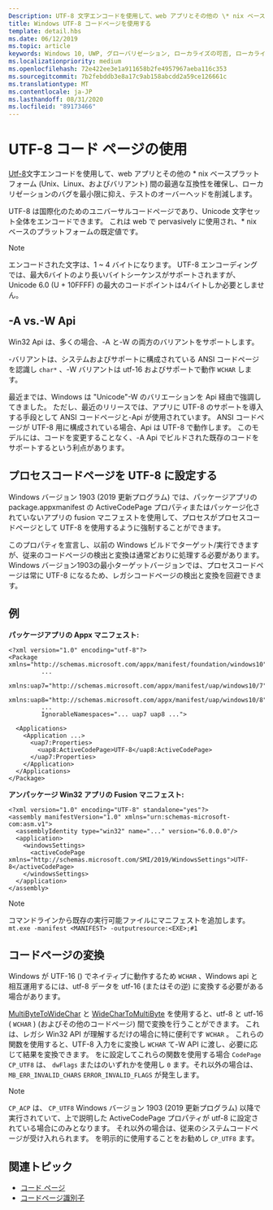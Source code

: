```yaml
---
Description: UTF-8 文字エンコードを使用して、web アプリとその他の \* nix ベースプラットフォーム (Unix、Linux、およびバリアント) 間の最適な互換性を確保し、ローカリゼーションのバグを最小限に抑え、テストのオーバーヘッドを削減します。
title: Windows UTF-8 コードページを使用する
template: detail.hbs
ms.date: 06/12/2019
ms.topic: article
keywords: Windows 10, UWP, グローバリゼーション, ローカライズの可否, ローカライズ
ms.localizationpriority: medium
ms.openlocfilehash: 72e422ee3e1a911658b2fe4957967aeba116c353
ms.sourcegitcommit: 7b2febddb3e8a17c9ab158abcdd2a59ce126661c
ms.translationtype: MT
ms.contentlocale: ja-JP
ms.lasthandoff: 08/31/2020
ms.locfileid: "89173466"
---
```

# <a name="use-the-utf-8-code-page"></a>UTF-8 コード ページの使用

[Utf-8](http://www.utf-8.com/)文字エンコードを使用して、web アプリとその他の \* nix ベースプラットフォーム (Unix、Linux、およびバリアント) 間の最適な互換性を確保し、ローカリゼーションのバグを最小限に抑え、テストのオーバーヘッドを削減します。

UTF-8 は国際化のためのユニバーサルコードページであり、Unicode 文字セット全体をエンコードできます。 これは web で pervasively に使用され、* nix ベースのプラットフォームの既定値です。

> [!NOTE]
> エンコードされた文字は、1 ~ 4 バイトになります。 UTF-8 エンコーディングでは、最大6バイトのより長いバイトシーケンスがサポートされますが、Unicode 6.0 (U + 10FFFF) の最大のコードポイントは4バイトしか必要としません。

## <a name="-a-vs--w-apis"></a>-A vs.-W Api
  
Win32 Api は、多くの場合、-A と-W の両方のバリアントをサポートします。

-バリアントは、システムおよびサポートに構成されている ANSI コードページを認識し `char*` 、-W バリアントは utf-16 およびサポートで動作 `WCHAR` します。

最近までは、Windows は "Unicode"-W のバリエーションを Api 経由で強調してきました。 ただし、最近のリリースでは、アプリに UTF-8 のサポートを導入する手段として ANSI コードページと-Api が使用されています。 ANSI コードページが UTF-8 用に構成されている場合、Api は UTF-8 で動作します。 このモデルには、コードを変更することなく、-A Api でビルドされた既存のコードをサポートするという利点があります。

## <a name="set-a-process-code-page-to-utf-8"></a>プロセスコードページを UTF-8 に設定する

Windows バージョン 1903 (2019 更新プログラム) では、パッケージアプリの package.appxmanifest の ActiveCodePage プロパティまたはパッケージ化されていないアプリの fusion マニフェストを使用して、プロセスがプロセスコードページとして UTF-8 を使用するように強制することができます。

このプロパティを宣言し、以前の Windows ビルドでターゲット/実行できますが、従来のコードページの検出と変換は通常どおりに処理する必要があります。 Windows バージョン1903の最小ターゲットバージョンでは、プロセスコードページは常に UTF-8 になるため、レガシコードページの検出と変換を回避できます。

## <a name="examples"></a>例

**パッケージアプリの Appx マニフェスト:**

```xaml
<?xml version="1.0" encoding="utf-8"?>
<Package xmlns="http://schemas.microsoft.com/appx/manifest/foundation/windows10"
         ...
         xmlns:uap7="http://schemas.microsoft.com/appx/manifest/uap/windows10/7"
         xmlns:uap8="http://schemas.microsoft.com/appx/manifest/uap/windows10/8"
         ...
         IgnorableNamespaces="... uap7 uap8 ...">

  <Applications>
    <Application ...>
      <uap7:Properties>
        <uap8:ActiveCodePage>UTF-8</uap8:ActiveCodePage>
      </uap7:Properties>
    </Application>
  </Applications>
</Package>
```

**アンパッケージ Win32 アプリの Fusion マニフェスト:**

``` xaml
<?xml version="1.0" encoding="UTF-8" standalone="yes"?>
<assembly manifestVersion="1.0" xmlns="urn:schemas-microsoft-com:asm.v1">
  <assemblyIdentity type="win32" name="..." version="6.0.0.0"/>
  <application>
    <windowsSettings>
      <activeCodePage xmlns="http://schemas.microsoft.com/SMI/2019/WindowsSettings">UTF-8</activeCodePage>
    </windowsSettings>
  </application>
</assembly>
```

> [!NOTE]
> コマンドラインから既存の実行可能ファイルにマニフェストを追加します。 `mt.exe -manifest <MANIFEST> -outputresource:<EXE>;#1`

## <a name="code-page-conversion"></a>コードページの変換

Windows が UTF-16 () でネイティブに動作するため `WCHAR` 、Windows api と相互運用するには、utf-8 データを utf-16 (またはその逆) に変換する必要がある場合があります。

[MultiByteToWideChar](/windows/desktop/api/stringapiset/nf-stringapiset-multibytetowidechar) と [WideCharToMultiByte](/windows/desktop/api/stringapiset/nf-stringapiset-widechartomultibyte) を使用すると、utf-8 と utf-16 ( `WCHAR` ) (およびその他のコードページ) 間で変換を行うことができます。 これは、レガシ Win32 API が理解するだけの場合に特に便利です `WCHAR` 。 これらの関数を使用すると、UTF-8 入力をに変換し `WCHAR` て-W API に渡し、必要に応じて結果を変換できます。
をに設定してこれらの関数を使用する場合 `CodePage` `CP_UTF8` は、 `dwFlags` またはのいずれかを使用し `0` ます。それ以外の場合は、 `MB_ERR_INVALID_CHARS` `ERROR_INVALID_FLAGS` が発生します。

> [!NOTE]
> `CP_ACP` は、 `CP_UTF8` Windows バージョン 1903 (2019 更新プログラム) 以降で実行されていて、上で説明した ActiveCodePage プロパティが utf-8 に設定されている場合にのみとなります。 それ以外の場合は、従来のシステムコードページが受け入れられます。 を明示的に使用することをお勧めし `CP_UTF8` ます。

## <a name="related-topics"></a>関連トピック

- [コード ページ](/windows/desktop/Intl/code-pages)
- [コードページ識別子](/windows/desktop/Intl/code-page-identifiers)